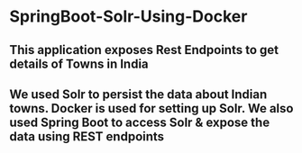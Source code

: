 # SpringBoot-Solr-Using-Docker

## This application exposes Rest Endpoints to get details of Towns in India 

## We used Solr to persist the data about Indian towns. Docker is used for setting up Solr. We also used Spring Boot to access Solr & expose the data using REST endpoints
